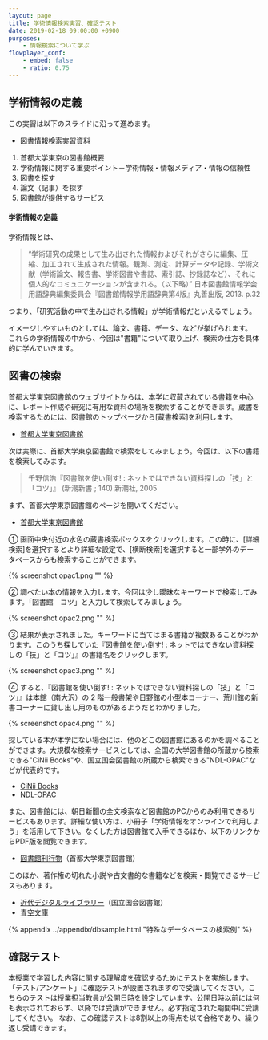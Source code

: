 ```yaml
---
layout: page
title: 学術情報検索実習、確認テスト
date: 2019-02-18 09:00:00 +0900
purposes:
    - 情報検索について学ぶ
flowplayer_conf:
    - embed: false
    - ratio: 0.75
---
```



学術情報の定義
--------------------
この実習は以下のスライドに沿って進めます。

-   [図書情報検索実習資料](library_2017.pdf)

1.  首都大学東京の図書館概要
1.  学術情報に関する重要ポイント－学術情報・情報メディア・情報の信頼性
1.  図書を探す
1.  論文（記事）を探す
1.  図書館が提供するサービス

#### 学術情報の定義

学術情報とは、
>“学術研究の成果として生み出された情報およびそれがさらに編集、圧縮、加工されて生成された情報。観測、測定、計算データや記録、学術文献（学術論文、報告書、学術図書や書誌、索引誌、抄録誌など）、それに個人的なコミュニケーションが含まれる。（以下略）”
> 日本図書館情報学会用語辞典編集委員会『図書館情報学用語辞典第4版』丸善出版, 2013. p.32

つまり、「研究活動の中で生み出される情報」が学術情報だといえるでしょう。

イメージしやすいものとしては、論文、書籍、データ、などが挙げられます。
これらの学術情報の中から、今回は"書籍"について取り上げ、検索の仕方を具体的に学んでいきます。


図書の検索
--------------------

首都大学東京図書館のウェブサイトからは、本学に収蔵されている書籍を中心に、レポート作成や研究に有用な資料の場所を検索することができます。蔵書を検索するためには、図書館のトップページから[蔵書検索]を利用します。

-   [首都大学東京図書館](http://www.lib.tmu.ac.jp/)


次は実際に、首都大学東京図書館で検索をしてみましょう。今回は、以下の書籍を検索してみます。

> 千野信浩『図書館を使い倒す! : ネットではできない資料探しの「技」と「コツ」』 (新潮新書 ; 140) 新潮社, 2005

まず、首都大学東京図書館のページを開いてください。

-   [首都大学東京図書館](http://www.lib.tmu.ac.jp/)

&#9312; 画面中央付近の水色の蔵書検索ボックスをクリックします。この時に、[詳細検索]を選択するとより詳細な設定で、[横断検索]を選択すると一部学外のデータベースからも検索することができます。


{% screenshot opac1.png "" %}

&#9313; 調べたい本の情報を入力します。今回は少し曖昧なキーワードで検索してみます。「図書館　コツ」と入力して検索してみましょう。

{% screenshot opac2.png "" %}

&#9314; 結果が表示されました。キーワードに当てはまる書籍が複数あることがわかります。このうち探していた『図書館を使い倒す! : ネットではできない資料探しの「技」と「コツ」』の書籍名をクリックします。

{% screenshot opac3.png "" %}

&#9315; すると、『図書館を使い倒す! : ネットではできない資料探しの「技」と「コツ」』は本館（南大沢）の 2 階一般書架や日野館の小型本コーナー、荒川館の新書コーナーに貸し出し用のものがあるようだとわかりました。

{% screenshot opac4.png "" %}



探している本が本学にない場合には、他のどこの図書館にあるのかを調べることができます。大規模な検索サービスとしては、全国の大学図書館の所蔵から検索できる"CiNii Books"や、国立国会図書館の所蔵から検索できる"NDL-OPAC"などが代表的です。

-   [CiNii Books](http://ci.nii.ac.jp/books/)
-   [NDL-OPAC](http://opac.ndl.go.jp/)

また、図書館には、朝日新聞の全文検索など図書館のPCからのみ利用できるサービスもあります。詳細な使い方は、小冊子「学術情報をオンラインで利用しよう」を活用して下さい。なくした方は図書館で入手できるほか、以下のリンクからPDF版を閲覧できます。

-   [図書館刊行物](http://www.lib.tmu.ac.jp/publication.html)（首都大学東京図書館）

このほか、著作権の切れた小説や古文書的な書籍などを検索・閲覧できるサービスもあります。

-   [近代デジタルライブラリー](http://kindai.ndl.go.jp/)（国立国会図書館）
-   [青空文庫](http://www.aozora.gr.jp/)

{% appendix ../appendix/dbsample.html "特殊なデータベースの検索例" %}

確認テスト
--------------------

本授業で学習した内容に関する理解度を確認するためにテストを実施します。「テスト/アンケート」に確認テストが設置されますので受講してください。こちらのテストは授業担当教員が公開日時を設定しています。公開日時以前には何も表示されておらず、以降では受講ができません。必ず指定された期間中に受講してください。
なお、この確認テストは8割以上の得点を以て合格であり、繰り返し受講できます。